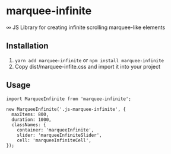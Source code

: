 # marquee-infinite
∞ JS Library for creating infinite scrolling marquee-like elements

## Installation
1. `yarn add marquee-infinite` or `npm install marquee-infinite`
2. Copy dist/marquee-infite.css and import it into your project

## Usage
```
import MarqueeInfinite from 'marquee-infinite';

new MarqueeInfinite('.js-marquee-infinite', {
  maxItems: 800,
  duration: 1000,
  classNames: {
    container: 'marqueeInfinite',
    slider: 'marqueeInfiniteSlider',
    cell: 'marqueeInfiniteCell',
});

```
